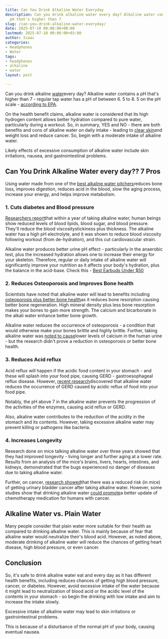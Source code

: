 ```yaml
---
title: Can You Drink Alkaline Water Everyday
description: Can you drink alkaline water every day? Alkaline water contains a 
  pH that's higher than 7
slug: /can-you-drink-alkaline-water-everyday/
date: 2025-07-10 00:00:00+00:00
lastmod: 2025-07-10 00:00:00+03:00
author: Isaac
categories:
- Headphones
- Water
tags:
- headphones
- alkaline
- water
layout: post

---
```

Can you drink alkaline [water](https://pestpolicy.com/best-water-tables-for-1-year-old/)every day? Alkaline water contains a pH that's higher than 7 - regular tap water has a pH of between 6. 5 to 8. 5 on the pH scale - [according to EPA](https://www.epa.gov/sdwa/drinking-water-regulations-and-contaminants).

On the health benefit claims, alkaline water is considered that its high hydrogen content allows better hydration compared to pure water, particularly during a workout. So, in summary, YES and NO - there are both benefits and cons of alkaline water on daily intake - leading to [clear skin](https://twitter.com/_AyeVee/status/1085823220157054976)and weight loss and reduce cancer. So, begin with a moderate intake of alkaline water.

Likely effects of excessive consumption of alkaline water include skin irritations, nausea, and gastrointestinal problems.

##  Can You Drink Alkaline Water every day?? 7 Pros

Using water made from one of the [best alkaline water pitchers](https://upurifywater.com/best-alkaline-water-pitcher/)reduces bone loss, improves digestion, reduces acid in the blood, slow the aging process, increase your energy, and helps improve metabolism.

###  1. Cuts diabetes and Blood pressure

[Researchers report](http://en.cnki.com.cn/Article_en/CJFDTOTAL-SHYI200112005.htm)that within a year of taking alkaline water, human beings show reduced levels of blood lipids, blood sugar, and blood pressure. They'll reduce the blood viscositystickiness plus thickness. The alkaline water has a high pH electrolyte, and it was shown to reduce blood viscosity following workout (from de-hydration), and this cut cardiovascular strain.

Alkaline water produces better urine pH effect - particularly in the anaerobic test, plus the increased hydration allows one to increase their energy for your skeleton. Therefore, regular or daily intake of alkaline water will significantly improve your nutrition as it affects your body's hydration, plus the balance in the acid-base. Check this - [Best Earbuds Under $50](https://pestpolicy.com/best-earbuds-under-50/)

###  2. Reduces Osteoporosis and Improves Bone health

Scientists have noted that alkaline water will lead to benefits including [osteoporosis plus better bone health](http://www.thebonejournal.com/article/S8756-3282(08)00781-3/abstract)as it reduces bone resorption causing better bone regeneration. High mineral density plus less bone resorption makes your bones to gain more strength. The calcium and bicarbonate in the alkali water enhance better bone growth.

Alkaline water reduces the occurrence of osteoporosis - a condition that would otherwise make your bones brittle and highly brittle. Further, taking alkaline water was [noted to cause](https://www.ncbi.nlm.nih.gov/pmc/articles/PMC3195546/)lower levels of calcium in the human urine - but the research didn't prove a reduction in osteoporosis or better bone health.

###  3. Reduces Acid reflux

Acid reflux will happen if the acidic food content in your stomach - and these will splash into your food pipe, causing GERD - gastroesophageal reflux disease. However, [recent research](http://journals.sagepub.com/doi/abs/10.1177/000348941212100702)discovered that alkaline water reduces the occurrence of GERD caused by acidic reflux of food into your food pipe.

Notably, the pH above 7 in the alkaline water prevents the progression of the activities of the enzymes, causing acid reflux or GERD.

Also, alkaline water contributes to the reduction of the acidity in the stomach and its contents. However, taking excessive alkaline water may prevent killing or pathogens like bacteria.

###  4. Increases Longevity

Research done on mice talking alkaline water over three years showed that they had improved longevity - living longer and further aging at a lower rate. Results from an analysis of the mice's brains, livers, hearts, intestines, and kidneys, demonstrated that the bugs experienced no danger of diseases due to taking alkaline water.

Further, on cancer, [research showed](http://bmjopen.bmj.com/content/6/6/e010438.full)that there was a reduced risk (in mice) of getting urinary bladder cancer after taking alkaline water. However, some studies show that drinking alkaline water [could promote](https://www.ncbi.nlm.nih.gov/pmc/articles/PMC3195546/)a better update of chemotherapy medication for humans with cancer.

##  Alkaline Water vs. Plain Water

Many people consider that plain water more suitable for their health as compared to drinking alkaline water. This is mainly because of fear that alkaline water would neutralize their's blood acid. However, as noted above, moderate drinking of alkaline water will reduce the chances of getting heart disease, high blood pressure, or even cancer.

##  Conclusion

So, it's safe to drink alkaline water eat and every day as it has different health benefits, including reduces chances of getting high blood pressure, cancer, or diabetes. However, avoid excessive intake of the water because it might lead to neutralization of blood acid or the acidic level of the contents in your stomach - so begin the drinking with low intake and aim to increase the intake slowly.

Excessive intake of alkaline water may lead to skin irritations or gastrointestinal problems.

This is because of a disturbance of the normal pH of your body, causing eventual nausea.
